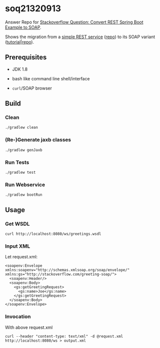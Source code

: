 # soq21320913
Answer Repo for [Stackoverflow Question: Convert REST Spring Boot Example to SOAP](https://stackoverflow.com/q/21320913/592355).

Shows the migration from a [simple REST service](https://spring.io/guides/gs/rest-service/) ([repo](https://github.com/spring-guides/gs-rest-service)) to its SOAP variant ([tutorial](https://spring.io/guides/gs/producing-web-service/)|[repo](https://github.com/spring-guides/gs-producing-web-service/)).

## Prerequisites
    
- JDK 1.8

- bash like command line shell/interface

- `curl`/SOAP browser
    
## Build

### Clean

    ./gradlew clean

### (Re-)Generate jaxb classes

    ./gradlew genJaxb

### Run Tests

    ./gradlew test


### Run Webservice

    ./gradlew bootRun
   
## Usage

### Get WSDL

    curl http://localhost:8080/ws/greetings.wsdl

### Input XML

Let request.xml:

```
<soapenv:Envelope xmlns:soapenv="http://schemas.xmlsoap.org/soap/envelope/" xmlns:gs="http://stackoverflow.com/greeting-soap/">
  <soapenv:Header/>
  <soapenv:Body>
    <gs:getGreetingRequest>
      <gs:name>Joe</gs:name>
    </gs:getGreetingRequest>
  </soapenv:Body>
</soapenv:Envelope>
```

### Invocation

With above request.xml

    curl --header "content-type: text/xml" -d @request.xml http://localhost:8080/ws > output.xml
